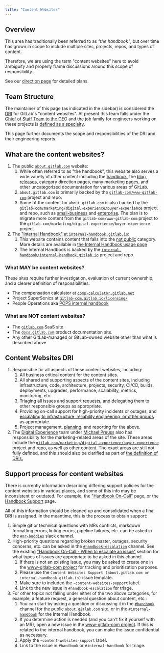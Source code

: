 ```yaml
---
title: "Content Websites"
---
```


## Overview

This area has traditionally been referred to as *"the handbook"*, but over time has grown in scope to include multiple sites, projects, repos, and types of content.

Therefore, we are using the term "content websites" here to avoid ambiguity and properly frame discussions around this scope of responsibility.

See our [direction page](/handbook/content-websites/direction/) for detailed plans.

## Team Structure

The maintainer of this page (as indicated in the sidebar) is considered the [DRI](https://about.gitlab.com/handbook/people-group/directly-responsible-individuals/) for GitLab's "content websites". At present this team falls under the [Chief of Staff Team to the CEO](/job-families/chief-executive-officer/strategy-and-operations/) and the job family for engineers working on these projects is [defined as a specialty](/job-families/engineering/development/fullstack/#specialties).

This page further documents the scope and responsibilities of the DRI and their engineering reports.

## What are the content websites?

1. The public [`about.gitlab.com`](/) website:
    1. While often referred to as "the handbook", this website also serves a wide variety of other content including the [handbook](https://about.gitlab.com/handbook/), the [blog](https://about.gitlab.com/blog/), [releases](https://about.gitlab.com/releases/), category direction pages, many marketing pages, and other uncategorized documentation for various areas of GitLab.
    1. `about.gitlab.com` is primarily backed by the [`gitlab-com/www-gitlab-com`](https://gitlab.com/gitlab-com/www-gitlab-com) project and repo.
    1. Some of the content for `about.gitlab.com` is also backed by the [`gitlab-com/marketing/digital-experience/buyer-experience`](https://gitlab.com/gitlab-com/marketing/digital-experience/buyer-experience) project and repo, such as [small-business](https://about.gitlab.com/small-business) and [enterprise](/enterprise). The plan is to migrate more content from the `gitlab-com/www-gitlab-com` project to the `gitlab-com/marketing/digital-experience/buyer-experience` project.
1. The ["Internal Handbook" at `internal-handbook.gitlab.io`](https://internal-handbook.gitlab.io/):
    1. This website contains content that falls into the [not public](https://about.gitlab.com/handbook/communication/confidentiality-levels/#not-public) category. More details are available in [the Internal Handbook usage page](https://about.gitlab.com/handbook/handbook-usage#the-internal-handbook)
    1. The Internal Handbook is backed by the [`internal-handbook/internal-handbook.gitlab.io`](https://gitlab.com/internal-handbook/internal-handbook.gitlab.io) project and repo.

### What MAY be content websites?

These sites require further investigation, evaluation of current ownership, and a clearer definition of responsibilities:

- The compensation calculator at [`comp-calculator.gitlab.net`](https://comp-calculator.gitlab.net/)
- Project SuperSonics at [`gitlab-com.gitlab.io/licensing/`](https://gitlab-com.gitlab.io/licensing/)
- People Operations aka [POPS internal handbook](https://about.gitlab.com/handbook/people-group/engineering/pops-internal-handbook/)

### What are NOT content websites?

- The [`gitlab.com`](https://gitlab.com) SaaS site.
- The [`docs.gitlab.com`](https://docs.gitlab.com) product documentation site.
- Any other GitLab-managed or GitLab-owned website other than what is described above

## Content Websites DRI

1. Responsible for all aspects of these content websites, including:
    1. All business critical content for the content sites.
    1. All shared and supporting aspects of the content sites, including infrastructure, code, architecture, projects, security, CI/CD, builds, deployments, upgrades, performance, scalability, metrics, monitoring, etc.
    1. Triaging all issues and support requests, and delegating them to other responsible groups as appropriate.
    1. Providing on-call support for high-priority incidents or outages, and [escalating to infrastructure, reliability engineering, or other groups](https://about.gitlab.com/handbook/about/on-call#when-to-hand-over-to-reliability-engineering) as appropriate.
    1. Project management, [planning](https://gitlab.com/groups/gitlab-com/-/epics/423), and reporting for the above.
1. The [Digital Experience](https://about.gitlab.com/handbook/marketing/digital-experience/) team under [Michael Preuss](https://gitlab.com/mpreuss22) also has responsibility for the marketing-related areas of the site. These areas include the [`gitlab-com/marketing/digital-experience/buyer-experience`](https://gitlab.com/gitlab-com/marketing/digital-experience/buyer-experience) project and repo, as well as other content. The exact areas are still not fully defined, and this should also be clarified as part of [the definition of DRIs.](https://gitlab.com/gitlab-com/Product/-/issues/3273)

## Support process for content websites

There is currently information describing differing support policies for the content websites in various places, and some of this info may be inconsistent or outdated. For example, the ["Handbook On-Call"](https://about.gitlab.com/handbook/about/on-call) page, or the [Handbook Support](https://about.gitlab.com/handbook/about/support#where-do-i-report-handbook-issues-and-request-help) page.

All of this information should be cleaned up and consolidated when a final DRI is assigned. In the meantime, this is the process to obtain support:

1. Simple git or technical questions with MRs conflicts, markdown formatting errors, linting errors, pipeline failures, etc. can be asked in the [`#mr-buddies`](https://gitlab.slack.com/archives/CLM8K5LF4) slack channel.
1. High-priority questions regarding broken master, outages, security concerns, etc. can be asked in the [`#handbook-escalation`](https://gitlab.slack.com/archives/CVDP3HG5V) channel. See the existing ["Handbook On-Call - When to escalate an issue"](https://about.gitlab.com/handbook/about/on-call#when-to-escalate-an-issue) section for what types of issues are appropriate to be asked in this channel.
    1. If there is not an existing issue, you may be asked to create one in the [www-gitlab-com project](https://gitlab.com/gitlab-com/www-gitlab-com/-/issues) for tracking and prioritization purposes.
    1. Please use the `Content Websites Support (about.gitlab.com or internal-handbook.gitlab.io)` issue template.
    1. Make sure to included the `~content-websites-support` label.
    1. Link to the new issue in `#handbook-escalation` for triage.
1. For other topics not falling under either of the two above categories, for example, a feature request, a general question about content, etc.:
    1. You can start by asking a question or discussing it in the [`#handbook`](https://gitlab.slack.com/archives/C81PT2ALD) channel for the public `about.gitlab.com` site, or in the [`#internal-handbook`](https://gitlab.slack.com/archives/C02GABPC4UV) for the Internal Handbook.
    1. If you determine action is needed (and you can't fix it yourself with an MR), open a new issue in the [www-gitlab-com project](https://gitlab.com/gitlab-com/www-gitlab-com/-/issues). If this is related to the internal handbook, you can make the issue confidential as necessary.
    1. Apply the `~content-websites-support` label.
    1. Link to the issue in `#handbook` or `#internal-handbook` for triage.
